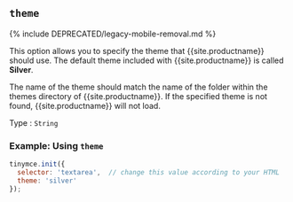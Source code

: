 ## `theme`

{% include DEPRECATED/legacy-mobile-removal.md %}

This option allows you to specify the theme that {{site.productname}} should use. The default theme included with {{site.productname}} is called **Silver**.

The name of the theme should match the name of the folder within the themes directory of {{site.productname}}. If the specified theme is not found, {{site.productname}} will not load.

Type
: `String`

### Example: Using `theme`

```js
tinymce.init({
  selector: 'textarea',  // change this value according to your HTML
  theme: 'silver'
});
```

